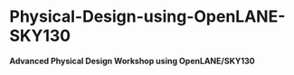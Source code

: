 



# Physical-Design-using-OpenLANE-SKY130
**Advanced Physical Design Workshop using OpenLANE/SKY130**



